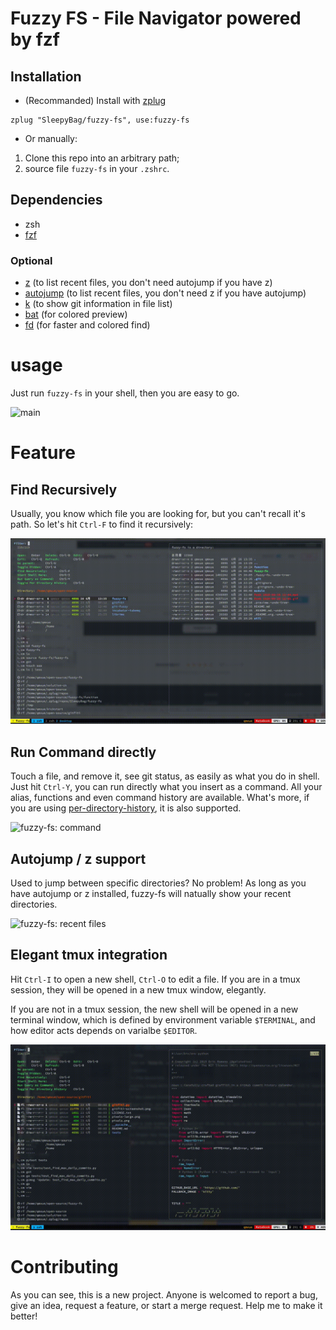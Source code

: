 # Fuzzy FS - File Navigator powered by fzf

## Installation

- (Recommanded) Install with [zplug](https://github.com/zplug/zplug "zplug")

```
zplug "SleepyBag/fuzzy-fs", use:fuzzy-fs
```

- Or manually:

1. Clone this repo into an arbitrary path;
2. source file `fuzzy-fs` in your `.zshrc`.

## Dependencies

- zsh
- [fzf](https://github.com/junegunn/fzf "fzf")

### Optional

- [z](https://github.com/rupa/z "z") (to list recent files, you don't need autojump if you have z)
- [autojump](https://github.com/wting/autojump "autojump") (to list recent files, you don't need z if you have autojump)
- [k](https://github.com/supercrabtree/k "k") (to show git information in file list)
- [bat](https://github.com/sharkdp/bat "bat") (for colored preview)
- [fd](https://github.com/sharkdp/fd "fd") (for faster and colored find)

# usage

Just run `fuzzy-fs` in your shell, then you are easy to go.

![main](https://raw.githubusercontent.com/SleepyBag/fuzzy-fs/readme/demonstration/main.gif "fuzzy-fs")

# Feature

## Find Recursively

Usually, you know which file you are looking for, but you can't recall it's path. So let's hit `Ctrl-F` to find it recursively:

![fuzzy-fs: find](https://raw.githubusercontent.com/SleepyBag/fuzzy-fs/readme/demonstration/find.gif "fuzzy-fs: find")

## Run Command directly

Touch a file, and remove it, see git status, as easily as what you do in shell. Just hit `Ctrl-Y`, you can run directly what you insert as a command. All your alias, functions and even command history are available. What's more, if you are using [per-directory-history](https://github.com/jimhester/per-directory-history "per-directory-history"), it is also supported.

![fuzzy-fs: command](demonstration/https://raw.githubusercontent.com/SleepyBag/fuzzy-fs/readme/demonstration/command.gif "fuzzy-fs: command")

## Autojump / z support

Used to jump between specific directories? No problem! As long as you have autojump or z installed, fuzzy-fs will natually show your recent directories.

![fuzzy-fs: recent files](https://raw.githubusercontent.com/SleepyBag/fuzzy-fs/readme/demonstration/recent-files.gif "fuzzy-fs: recent files")

## Elegant tmux integration

Hit `Ctrl-I` to open a new shell, `Ctrl-O` to edit a file. If you are in a tmux session, they will be opened in a new tmux window, elegantly.

If you are not in a tmux session, the new shell will be opened in a new terminal window, which is defined by environment variable `$TERMINAL`, and how editor acts depends on varialbe `$EDITOR`.

![fuzzy-fs: tmux](https://raw.githubusercontent.com/SleepyBag/fuzzy-fs/readme/demonstration/tmux.gif "fuzzy-fs: tmux")

# Contributing

As you can see, this is a new project. Anyone is welcomed to report a bug, give an idea, request a feature, or start a merge request. Help me to make it better!
